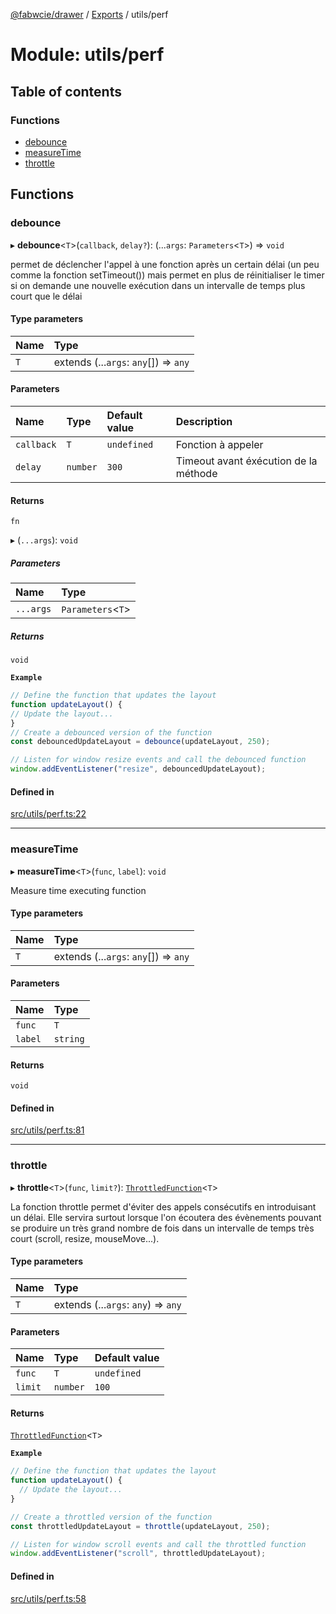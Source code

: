 [@fabwcie/drawer](../README.md) / [Exports](../modules.md) / utils/perf

# Module: utils/perf

## Table of contents

### Functions

- [debounce](utils_perf.md#debounce)
- [measureTime](utils_perf.md#measuretime)
- [throttle](utils_perf.md#throttle)

## Functions

### debounce

▸ **debounce**<`T`\>(`callback`, `delay?`): (...`args`: `Parameters`<`T`\>) => `void`

permet de déclencher l'appel à une fonction après un certain délai (un peu comme la fonction setTimeout())
mais permet en plus de réinitialiser le timer si on demande une nouvelle exécution dans un intervalle de temps plus court que le délai

#### Type parameters

| Name | Type |
| :------ | :------ |
| `T` | extends (...`args`: `any`[]) => `any` |

#### Parameters

| Name | Type | Default value | Description |
| :------ | :------ | :------ | :------ |
| `callback` | `T` | `undefined` | Fonction à appeler |
| `delay` | `number` | `300` | Timeout avant éxécution de la méthode |

#### Returns

`fn`

▸ (`...args`): `void`

##### Parameters

| Name | Type |
| :------ | :------ |
| `...args` | `Parameters`<`T`\> |

##### Returns

`void`

**`Example`**

```ts
// Define the function that updates the layout
function updateLayout() {
// Update the layout...
}
// Create a debounced version of the function
const debouncedUpdateLayout = debounce(updateLayout, 250);

// Listen for window resize events and call the debounced function
window.addEventListener("resize", debouncedUpdateLayout);
```

#### Defined in

[src/utils/perf.ts:22](https://github.com/fabwcie/drawer/blob/master/src/utils/perf.ts#L22)

___

### measureTime

▸ **measureTime**<`T`\>(`func`, `label`): `void`

Measure time executing function

#### Type parameters

| Name | Type |
| :------ | :------ |
| `T` | extends (...`args`: `any`[]) => `any` |

#### Parameters

| Name | Type |
| :------ | :------ |
| `func` | `T` |
| `label` | `string` |

#### Returns

`void`

#### Defined in

[src/utils/perf.ts:81](https://github.com/fabwcie/drawer/blob/master/src/utils/perf.ts#L81)

___

### throttle

▸ **throttle**<`T`\>(`func`, `limit?`): [`ThrottledFunction`](types.md#throttledfunction)<`T`\>

La fonction throttle permet d'éviter des appels consécutifs en introduisant un délai.
Elle servira surtout lorsque l'on écoutera des évènements pouvant se produire un très
grand nombre de fois dans un intervalle de temps très court (scroll, resize, mouseMove...).

#### Type parameters

| Name | Type |
| :------ | :------ |
| `T` | extends (...`args`: `any`) => `any` |

#### Parameters

| Name | Type | Default value |
| :------ | :------ | :------ |
| `func` | `T` | `undefined` |
| `limit` | `number` | `100` |

#### Returns

[`ThrottledFunction`](types.md#throttledfunction)<`T`\>

**`Example`**

```ts
// Define the function that updates the layout
function updateLayout() {
  // Update the layout...
}

// Create a throttled version of the function
const throttledUpdateLayout = throttle(updateLayout, 250);

// Listen for window scroll events and call the throttled function
window.addEventListener("scroll", throttledUpdateLayout);
```

#### Defined in

[src/utils/perf.ts:58](https://github.com/fabwcie/drawer/blob/master/src/utils/perf.ts#L58)
